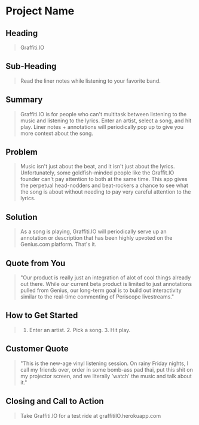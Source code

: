 # Project Name #

<!-- 
> This material was originally posted [here](http://www.quora.com/What-is-Amazons-approach-to-product-development-and-product-management). It is reproduced here for posterities sake.

There is an approach called "working backwards" that is widely used at Amazon. They work backwards from the customer, rather than starting with an idea for a product and trying to bolt customers onto it. While working backwards can be applied to any specific product decision, using this approach is especially important when developing new products or features.

For new initiatives a product manager typically starts by writing an internal press release announcing the finished product. The target audience for the press release is the new/updated product's customers, which can be retail customers or internal users of a tool or technology. Internal press releases are centered around the customer problem, how current solutions (internal or external) fail, and how the new product will blow away existing solutions.

If the benefits listed don't sound very interesting or exciting to customers, then perhaps they're not (and shouldn't be built). Instead, the product manager should keep iterating on the press release until they've come up with benefits that actually sound like benefits. Iterating on a press release is a lot less expensive than iterating on the product itself (and quicker!).

If the press release is more than a page and a half, it is probably too long. Keep it simple. 3-4 sentences for most paragraphs. Cut out the fat. Don't make it into a spec. You can accompany the press release with a FAQ that answers all of the other business or execution questions so the press release can stay focused on what the customer gets. My rule of thumb is that if the press release is hard to write, then the product is probably going to suck. Keep working at it until the outline for each paragraph flows. 

Oh, and I also like to write press-releases in what I call "Oprah-speak" for mainstream consumer products. Imagine you're sitting on Oprah's couch and have just explained the product to her, and then you listen as she explains it to her audience. That's "Oprah-speak", not "Geek-speak".

Once the project moves into development, the press release can be used as a touchstone; a guiding light. The product team can ask themselves, "Are we building what is in the press release?" If they find they're spending time building things that aren't in the press release (overbuilding), they need to ask themselves why. This keeps product development focused on achieving the customer benefits and not building extraneous stuff that takes longer to build, takes resources to maintain, and doesn't provide real customer benefit (at least not enough to warrant inclusion in the press release).
 -->
 
## Heading ##
  > Graffiti.IO

## Sub-Heading ##
  > Read the liner notes while listening to your favorite band.

## Summary ##
  > Graffiti.IO is for people who can't multitask between listening to the music and listening to the lyrics.
  Enter an artist, select a song, and hit play. Liner notes + annotations will periodically pop up to give you more context about the song.

## Problem ##
  > Music isn't just about the beat, and it isn't just about the lyrics. Unfortunately, some goldfish-minded people like the Graffit.IO founder can't pay attention to both at the same time. This app gives the perpetual head-nodders and beat-rockers a chance to see what the song is about without needing to pay very careful attention to the lyrics.

## Solution ##
  > As a song is playing, Graffiti.IO will periodically serve up an annotation or description that has been highly upvoted on the Genius.com platform. That's it.

## Quote from You ##
  > "Our product is really just an integration of alot of cool things already out there. While our current beta product is limited to just annotations pulled from Genius, our long-term goal is to build out interactivity similar to the real-time commenting of Periscope livestreams."

## How to Get Started ##
  > 1. Enter an artist. 2. Pick a song. 3. Hit play.

## Customer Quote ##
  > "This is the new-age vinyl listening session. On rainy Friday nights, I call my friends over, order in some bomb-ass pad thai, put this shit on my projector screen, and we literally 'watch' the music and talk about it."

## Closing and Call to Action ##
  > Take Graffiti.IO for a test ride at graffitiIO.herokuapp.com
